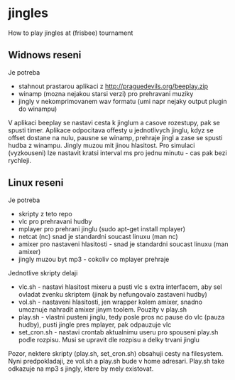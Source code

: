 # jingles
How to play jingles at (frisbee) tournament

## Widnows reseni
Je potreba
- stahnout prastarou aplikaci z http://praguedevils.org/beeplay.zip
- winamp (mozna nejakou starsi verzi) pro prehravani muziky
- jingly v nekomprimovanem wav formatu (umi napr nejaky output plugin do winampu)
 
 V aplikaci beeplay se nastavi cesta k jinglum a casove rozestupy, pak se spusti timer. Aplikace odpocitava offesty u jednotlivych jinglu, kdyz se offset dostane na nulu, pausne se winamp, prehraje jingl a zase se spusti hudba z winampu. Jingly muzou mit jinou hlasitost. Pro simulaci (vyzkouseni) lze nastavit kratsi interval ms pro jednu minutu - cas pak bezi rychleji.
 
## Linux reseni
Je potreba
- skripty z teto repo
- vlc pro prehravani hudby
- mplayer pro prehrani jinglu (sudo apt-get install mplayer)
- netcat (nc) snad je standardni soucast linuxu (man nc)
- amixer pro nastaveni hlasitosti - snad je standardni soucast linuxu (man amixer)
- jingly muzou byt mp3 - cokoliv co mplayer prehraje

Jednotlive skripty delaji
- vlc.sh - nastavi hlasitost mixeru a pusti vlc s extra interfacem, aby sel ovladat zvenku skriptem (jinak by nefungovalo zastaveni hudby)
- vol.sh - nastaveni hlasitosti, jen wrapper kolem amixer, snadno umoznuje nahradit amixer jinym toolem. Pouzity v play.sh
- play.sh - vlastni pusteni jinglu, tedy posle pros nc pause do vlc (pauza hudby), pusti jingle pres mplayer, pak odpauzuje vlc
- set_cron.sh - nastavi crontab aktualnimu useru pro spouseni play.sh podle rozpisu. Musi se upravit dle rozpisu a delky trvani jinglu

Pozor, nektere skripty (play.sh, set_cron.sh) obsahuji cesty na filesystem. Nyni predpokladaji, ze vol.sh a play.sh bude v home adresari. Play.sh take odkazuje na mp3 s jingly, ktere by mely existovat.
